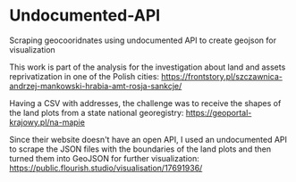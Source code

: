 # Undocumented-API
Scraping geocooridnates using undocumented API to create geojson for visualization 

This work is part of the analysis for the investigation about land and assets reprivatization in one of the Polish cities:
https://frontstory.pl/szczawnica-andrzej-mankowski-hrabia-amt-rosja-sankcje/

Having a CSV with addresses, the challenge was to receive the shapes of the land plots from a state national georegistry: https://geoportal-krajowy.pl/na-mapie

Since their website doesn't have an open API, I used an undocumented API to scrape the JSON files with the boundaries of the land plots and then turned them into GeoJSON for further visualization: https://public.flourish.studio/visualisation/17691936/
